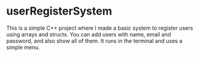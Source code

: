 # userRegisterSystem
This is a simple C++ project where I made a basic system to register users using arrays and structs. You can add users with name, email and password, and also show all of them. It runs in the terminal and uses a simple menu.
